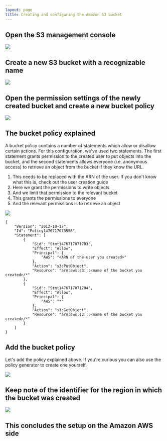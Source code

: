 ```yaml
---
layout: page
title: Creating and configuring the Amazon S3 bucket
---
```


## Open the S3 management console

![][1]

[1]: images/aws-bucket-creation/open-the-s3-management-console.png

## Create a new S3 bucket with a recognizable name

![][2]

[2]: images/aws-bucket-creation/create-a-new-s3-bucket-with-a-recognizable-name.png

## Open the permission settings of the newly created bucket and create a new bucket policy

![][3]

[3]: images/aws-bucket-creation/open-the-permission-settings-of-the-newly-created-bucket-and-create-a-new-bucket-policy.png

## The bucket policy explained

A bucket policy contains a number of statements which allow or disallow certain actions. For this configuration, we've used two statements. The first statement grants permission to the created user to put objects into the bucket, and the second statements allows everyone (i.e. anonymous access) to retrieve an object from the bucket if they know the URL.

1. This needs to be replaced with the ARN of the user. If you don't know what this is, check out the user creation guide
1. Here we grant the permissions to write objects
1. And we limit that permission to the relevant bucket
1. This grants the permissions to everyone
1. And the relevant permissions is to retrieve an object

![][4]

[4]: images/aws-bucket-creation/the-bucket-policy-explained.png

```
{
    "Version": "2012-10-17",
    "Id": "Policy1476717073556",
    "Statement": [
        {
            "Sid": "Stmt1476717071703",
            "Effect": "Allow",
            "Principal": {
                "AWS": "<ARN of the user you created>"
            },
            "Action": "s3:PutObject",
            "Resource": "arn:aws:s3:::<name of the bucket you created>/*"
        },
        {
            "Sid": "Stmt1476717071704",
            "Effect": "Allow",
            "Principal": {
                "AWS": "*"
            },
            "Action": "s3:GetObject",
            "Resource": "arn:aws:s3:::<name of the bucket you created>/*"
        }
    ]
}
```

## Add the bucket policy

Let's add the policy explained above. If you're curious you can also use the policy generator to create one yourself.

![][5]

[5]: images/aws-bucket-creation/add-the-bucket-policy.png

## Keep note of the identifier for the region in which the bucket was created

![][6]

[6]: images/aws-bucket-creation/keep-note-of-the-identifier-for-the-region-in-which-the-bucket-was-created.png

## This concludes the setup on the Amazon AWS side
